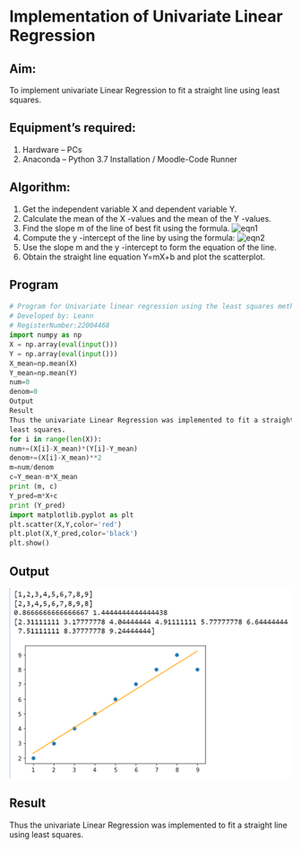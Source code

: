 # Implementation of Univariate Linear Regression
## Aim:
To implement univariate Linear Regression to fit a straight line using least squares.
## Equipment’s required:
1.	Hardware – PCs
2.	Anaconda – Python 3.7 Installation / Moodle-Code Runner
## Algorithm:
1.	Get the independent variable X and dependent variable Y.
2.	Calculate the mean of the X -values and the mean of the Y -values.
3.	Find the slope m of the line of best fit using the formula.
 ![eqn1](./eq1.jpg)
4.	Compute the y -intercept of the line by using the formula:
![eqn2](./eq2.jpg)  
5.	Use the slope m and the y -intercept to form the equation of the line.
6.	Obtain the straight line equation Y=mX+b and plot the scatterplot.
## Program
```python
# Program for Univariate linear regression using the least squares method.
# Developed by: Leann
# RegisterNumber:22004468
import numpy as np
X = np.array(eval(input()))
Y = np.array(eval(input()))
X_mean=np.mean(X)
Y_mean=np.mean(Y)
num=0
denom=0
Output
Result
Thus the univariate Linear Regression was implemented to fit a straight line using
least squares.
for i in range(len(X)):
num+=(X[i]-X_mean)*(Y[i]-Y_mean)
denom+=(X[i]-X_mean)**2
m=num/denom
c=Y_mean-m*X_mean
print (m, c)
Y_pred=m*X+c
print (Y_pred)
import matplotlib.pyplot as plt
plt.scatter(X,Y,color='red')
plt.plot(X,Y_pred,color='black')
plt.show()
```
## Output
![output](a.png)

## Result
Thus the univariate Linear Regression was implemented to fit a straight line using least squares.
